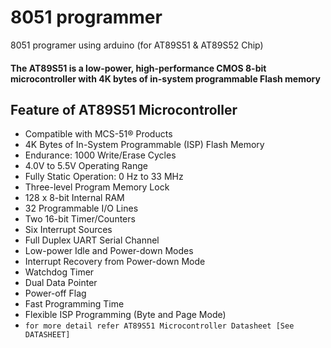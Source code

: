 # 8051 programmer 
 8051 programer using arduino (for AT89S51 & AT89S52 Chip)

#### The AT89S51 is a low-power, high-performance CMOS 8-bit microcontroller with 4K bytes of in-system programmable Flash memory  


## Feature of AT89S51 Microcontroller 
- Compatible with MCS-51® Products
- 4K Bytes of In-System Programmable (ISP) Flash Memory
- Endurance: 1000 Write/Erase Cycles
- 4.0V to 5.5V Operating Range
- Fully Static Operation: 0 Hz to 33 MHz
- Three-level Program Memory Lock
- 128 x 8-bit Internal RAM
- 32 Programmable I/O Lines
- Two 16-bit Timer/Counters
- Six Interrupt Sources
- Full Duplex UART Serial Channel
- Low-power Idle and Power-down Modes
- Interrupt Recovery from Power-down Mode
- Watchdog Timer
- Dual Data Pointer
- Power-off Flag
- Fast Programming Time
- Flexible ISP Programming (Byte and Page Mode)
- `for more detail refer AT89S51 Microcontroller Datasheet [See DATASHEET]`







[See DATASHEET]:https://www.github.com/syeedameen/8051-programmer 
